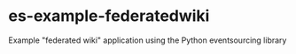 # es-example-federatedwiki
Example "federated wiki" application using the Python eventsourcing library
